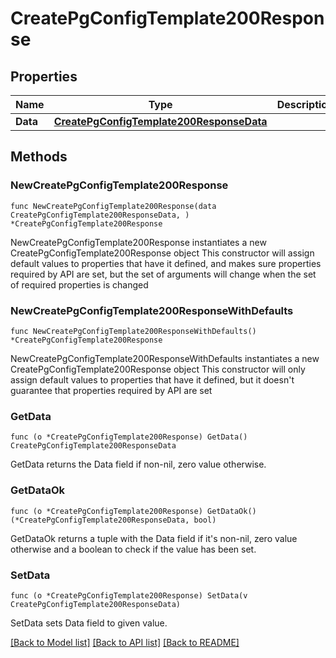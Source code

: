 # CreatePgConfigTemplate200Response

## Properties

Name | Type | Description | Notes
------------ | ------------- | ------------- | -------------
**Data** | [**CreatePgConfigTemplate200ResponseData**](CreatePgConfigTemplate200ResponseData.md) |  | 

## Methods

### NewCreatePgConfigTemplate200Response

`func NewCreatePgConfigTemplate200Response(data CreatePgConfigTemplate200ResponseData, ) *CreatePgConfigTemplate200Response`

NewCreatePgConfigTemplate200Response instantiates a new CreatePgConfigTemplate200Response object
This constructor will assign default values to properties that have it defined,
and makes sure properties required by API are set, but the set of arguments
will change when the set of required properties is changed

### NewCreatePgConfigTemplate200ResponseWithDefaults

`func NewCreatePgConfigTemplate200ResponseWithDefaults() *CreatePgConfigTemplate200Response`

NewCreatePgConfigTemplate200ResponseWithDefaults instantiates a new CreatePgConfigTemplate200Response object
This constructor will only assign default values to properties that have it defined,
but it doesn't guarantee that properties required by API are set

### GetData

`func (o *CreatePgConfigTemplate200Response) GetData() CreatePgConfigTemplate200ResponseData`

GetData returns the Data field if non-nil, zero value otherwise.

### GetDataOk

`func (o *CreatePgConfigTemplate200Response) GetDataOk() (*CreatePgConfigTemplate200ResponseData, bool)`

GetDataOk returns a tuple with the Data field if it's non-nil, zero value otherwise
and a boolean to check if the value has been set.

### SetData

`func (o *CreatePgConfigTemplate200Response) SetData(v CreatePgConfigTemplate200ResponseData)`

SetData sets Data field to given value.



[[Back to Model list]](../README.md#documentation-for-models) [[Back to API list]](../README.md#documentation-for-api-endpoints) [[Back to README]](../README.md)


